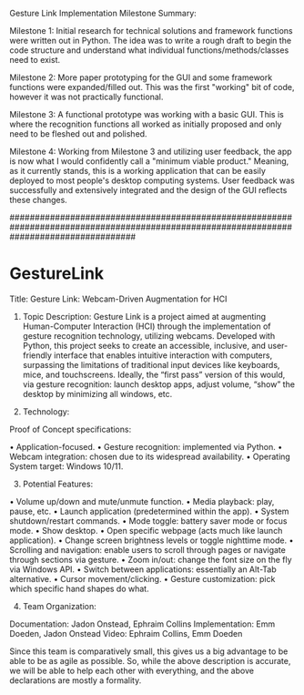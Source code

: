 Gesture Link Implementation Milestone Summary:

Milestone 1: Initial research for technical solutions and framework functions were written out in Python.  The idea was to write a rough draft to begin the code structure and understand what individual functions/methods/classes need to exist. 

Milestone 2: More paper prototyping for the GUI and some framework functions were expanded/filled out.  This was the first "working" bit of code, however it was not practically functional.  

Milestone 3: A functional prototype was working with a basic GUI.  This is where the recognition functions all worked as initially proposed and only need to be fleshed out and polished.  

Milestone 4: Working from Milestone 3 and utilizing user feedback, the app is now what I would confidently call a "minimum viable product."  Meaning, as it currently stands, this is a working application that can be easily deployed to most people's desktop computing systems.  User feedback was successfully and extensively integrated and the design of the GUI reflects these changes.  





#########################################################################################################################################





# GestureLink
Title: 
Gesture Link: Webcam-Driven Augmentation for HCI

1.	Topic Description:
Gesture Link is a project aimed at augmenting Human-Computer Interaction (HCI) through the implementation of gesture recognition technology, utilizing webcams. Developed with Python, this project seeks to create an accessible, inclusive, and user-friendly interface that enables intuitive interaction with computers, surpassing the limitations of traditional input devices like keyboards, mice, and touchscreens.  Ideally, the “first pass” version of this would, via gesture recognition: launch desktop apps, adjust volume, “show” the desktop by minimizing all windows, etc.  

2.	Technology: 

Proof of Concept specifications:

•	Application-focused.
•	Gesture recognition: implemented via Python.
•	Webcam integration: chosen due to its widespread availability. 
•	Operating System target: Windows 10/11.

3.	Potential Features:

•	Volume up/down and mute/unmute function.
•	Media playback: play, pause, etc.
•	Launch application (predetermined within the app).
•	System shutdown/restart commands.
•	Mode toggle: battery saver mode or focus mode. 
•	Show desktop.
•	Open specific webpage (acts much like launch application).
•	Change screen brightness levels or toggle nighttime mode. 
•	Scrolling and navigation: enable users to scroll through pages or navigate through sections via gesture. 
•	Zoom in/out: change the font size on the fly via Windows API.
•	Switch between applications: essentially an Alt-Tab alternative.
•	Cursor movement/clicking.
•	Gesture customization: pick which specific hand shapes do what. 

4.	Team Organization:

Documentation: Jadon Onstead, Ephraim Collins
Implementation: Emm Doeden, Jadon Onstead
Video:  Ephraim Collins, Emm Doeden

Since this team is comparatively small, this gives us a big advantage to be able to be as agile as possible.  So, while the above description is accurate, we will be able to help each other with everything, and the above declarations are mostly a formality.  
